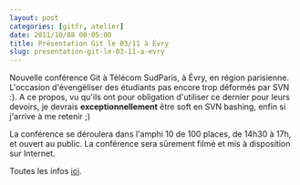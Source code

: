 ```yaml
---
layout: post
categories: [gitfr, atelier]
date: 2011/10/08 00:05:00
title: Présentation Git le 03/11 à Évry
slug: presentation-git-le-03-11-a-evry
---
```


Nouvelle conférence Git à Télécom SudParis, à Évry, en région parisienne. L'occasion d'évengéliser
des étudiants pas encore trop déformés par SVN :). A ce propos, vu qu'ils ont pour obligation
d'utiliser ce dernier pour leurs devoirs, je devrais **exceptionnellement** être soft en SVN
bashing, enfin si j'arrive à me retenir ;)

La conférence se déroulera dans l'amphi 10 de 100 places, de 14h30 à 17h, et ouvert au public. La
conférence sera sûrement filmé et mis à disposition sur Internet.

Toutes les infos [ici](http://www-public.it-sudparis.eu/~berger_o/weblog/2011/10/05/conference-sur-le-gestionnaire-de-versions-distribue-git-le-jeudi-0311-apres-midi-a-telecom-sudparis-evry/).
